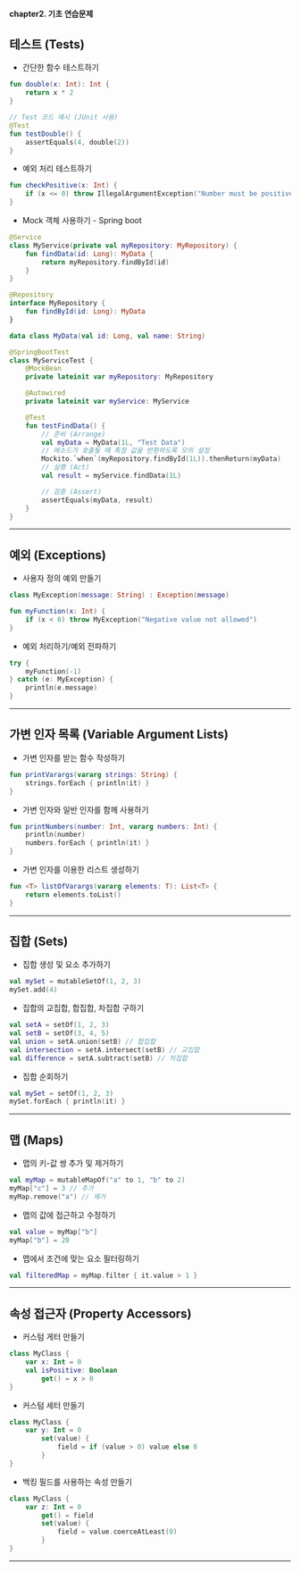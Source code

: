 #### chapter2. 기초 연습문제

## 테스트 (Tests)

- 간단한 함수 테스트하기
```kotlin
fun double(x: Int): Int {
    return x * 2
}

// Test 코드 예시 (JUnit 사용)
@Test
fun testDouble() {
    assertEquals(4, double(2))
}
```

- 예외 처리 테스트하기
```kotlin
fun checkPositive(x: Int) {
    if (x <= 0) throw IllegalArgumentException("Number must be positive")
}
```

- Mock 객체 사용하기 - Spring boot
```kotlin
@Service
class MyService(private val myRepository: MyRepository) {
    fun findData(id: Long): MyData {
        return myRepository.findById(id)
    }
}

@Repository
interface MyRepository {
    fun findById(id: Long): MyData
}

data class MyData(val id: Long, val name: String)
```

```kotlin
@SpringBootTest
class MyServiceTest {
    @MockBean
    private lateinit var myRepository: MyRepository

    @Autowired
    private lateinit var myService: MyService

    @Test
    fun testFindData() {
        // 준비 (Arrange)
        val myData = MyData(1L, "Test Data")
        // 메소드가 호출될 때 특정 값을 반환하도록 모의 설정
        Mockito.`when`(myRepository.findById(1L)).thenReturn(myData) 
        // 실행 (Act)
        val result = myService.findData(1L)

        // 검증 (Assert)
        assertEquals(myData, result)
    }
}
```

---

## 예외 (Exceptions)

- 사용자 정의 예외 만들기
```kotlin
class MyException(message: String) : Exception(message)

fun myFunction(x: Int) {
    if (x < 0) throw MyException("Negative value not allowed")
}
```

- 예외 처리하기/예외 전파하기
```kotlin
try {
    myFunction(-1)
} catch (e: MyException) {
    println(e.message)
}
```

---

## 가변 인자 목록 (Variable Argument Lists)

- 가변 인자를 받는 함수 작성하기
```kotlin
fun printVarargs(vararg strings: String) {
    strings.forEach { println(it) }
}
```

- 가변 인자와 일반 인자를 함께 사용하기
```kotlin
fun printNumbers(number: Int, vararg numbers: Int) {
    println(number)
    numbers.forEach { println(it) }
}
```

- 가변 인자를 이용한 리스트 생성하기
```kotlin
fun <T> listOfVarargs(vararg elements: T): List<T> {
    return elements.toList()
}
```

---

## 집합 (Sets)

- 집합 생성 및 요소 추가하기
```kotlin
val mySet = mutableSetOf(1, 2, 3)
mySet.add(4)
```

- 집합의 교집합, 합집합, 차집합 구하기
```kotlin
val setA = setOf(1, 2, 3)
val setB = setOf(3, 4, 5)
val union = setA.union(setB) // 합집합
val intersection = setA.intersect(setB) // 교집합
val difference = setA.subtract(setB) // 차집합
```

- 집합 순회하기
```kotlin
val mySet = setOf(1, 2, 3)
mySet.forEach { println(it) }
```

---

## 맵 (Maps)

- 맵의 키-값 쌍 추가 및 제거하기
```kotlin
val myMap = mutableMapOf("a" to 1, "b" to 2)
myMap["c"] = 3 // 추가
myMap.remove("a") // 제거
```

- 맵의 값에 접근하고 수정하기
```kotlin
val value = myMap["b"]
myMap["b"] = 20
```

- 맵에서 조건에 맞는 요소 필터링하기
```kotlin
val filteredMap = myMap.filter { it.value > 1 }
```

---

## 속성 접근자 (Property Accessors)

- 커스텀 게터 만들기
```kotlin
class MyClass {
    var x: Int = 0
    val isPositive: Boolean
        get() = x > 0
}
```

- 커스텀 세터 만들기
```kotlin
class MyClass {
    var y: Int = 0
        set(value) {
            field = if (value > 0) value else 0
        }
}
```

- 백킹 필드를 사용하는 속성 만들기
```kotlin
class MyClass {
    var z: Int = 0
        get() = field
        set(value) {
            field = value.coerceAtLeast(0)
        }
}
```

---